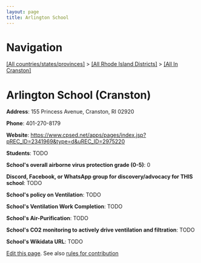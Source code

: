 ```yaml
---
layout: page
title: Arlington School
---
```

# Navigation

[[All countries/states/provinces]](../../..) > [[All Rhode Island Districts]](../..) > [[All In Cranston]](..)

# Arlington School (Cranston)

**Address**: 155 Princess Avenue, Cranston, RI 02920

**Phone**: 401-270-8179

**Website**: <https://www.cpsed.net/apps/pages/index.jsp?pREC_ID=2341969&type=d&uREC_ID=2975220>

**Students**: TODO

**School's overall airborne virus protection grade (0-5)**: 0

**Discord, Facebook, or WhatsApp group for discovery/advocacy for THIS school**: TODO

**School's policy on Ventilation**: TODO

**School's Ventilation Work Completion**: TODO

**School's Air-Purification**: TODO

**School's CO2 monitoring to actively drive ventilation and filtration**: TODO

**School's Wikidata URL**: TODO


[Edit this page](https://github.com/ventilate-schools/RI/edit/main/./Cranston/Arlington_School.md). See also [rules for contribution](../../../contribution-rules/)